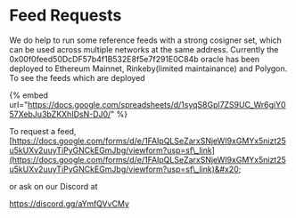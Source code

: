 # Feed Requests

We do help to run some reference feeds with a strong cosigner set, which can be used across multiple networks at the same address. Currently the 0x00f0feed50DcDF57b4f1B532E8f5e7f291E0C84b oracle has been deployed to Ethereum Mainnet, Rinkeby(limited maintainance) and Polygon. To see the feeds which are deployed

{% embed url="https://docs.google.com/spreadsheets/d/1syqS8Gpl7ZS9UC_Wr6giY057XebJu3bZKXhIDsN-DJ0/" %}

To request a feed, [https://docs.google.com/forms/d/e/1FAIpQLSeZarxSNjeWI9xGMYx5nizt25u5kUXv2uuyTiPyGNCkEGmJbg/viewform?usp=sf\_link](https://docs.google.com/forms/d/e/1FAIpQLSeZarxSNjeWI9xGMYx5nizt25u5kUXv2uuyTiPyGNCkEGmJbg/viewform?usp=sf\_link)&#x20;

or ask on our Discord at&#x20;

https://discord.gg/aYmfQVvCMy

